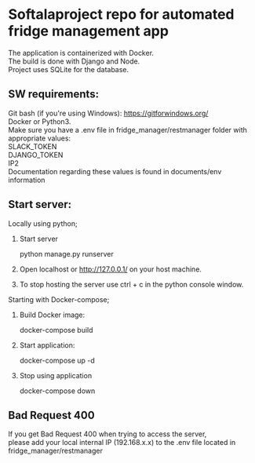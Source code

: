 # Softalaproject repo for automated fridge management app
The application is containerized with Docker. <br>
The build is done with Django and Node.<br> 
Project uses SQLite for the database.

## SW requirements:
Git bash (if you're using Windows): https://gitforwindows.org/<br>
Docker or Python3.<br>
Make sure you have a .env file in fridge_manager/restmanager folder with appropriate values:<br>
SLACK_TOKEN<br>
DJANGO_TOKEN<br>
IP2<br>
Documentation regarding these values is found in documents/env information
## Start server:

Locally using python;

1. Start server

	python manage.py runserver

2. Open localhost or http://127.0.0.1/ on your host machine.

3. To stop hosting the server use ctrl + c in the python console window.

Starting with Docker-compose;

1. Build Docker image:

	docker-compose build

2. Start application:

	docker-compose up -d

3. Stop using application

	docker-compose down


## Bad Request 400
If you get Bad Request 400 when trying to access the server, <br>
please add your local internal IP (192.168.x.x) to the .env file located in fridge_manager/restmanager
